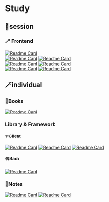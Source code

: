 # Study

## 🐋session
### 🪄 Frontend
[![Readme Card](https://github-readme-stats.vercel.app/api/pin/?username=Kimyerim1935&repo=JavaScript_session&theme=cobalt)](https://github.com/Kimyerim1935/JavaScript_session)</br>
[![Readme Card](https://github-readme-stats.vercel.app/api/pin/?username=Kimyerim1935&repo=frontend-survival-week01&theme=dracula)](https://github.com/Kimyerim1935/frontend-survival-week01)
[![Readme Card](https://github-readme-stats.vercel.app/api/pin/?username=Kimyerim1935&repo=frontend-survival-week02&theme=dracula)](https://github.com/Kimyerim1935/frontend-survival-week02)</br>
[![Readme Card](https://github-readme-stats.vercel.app/api/pin/?username=Kimyerim1935&repo=frontend-survival-week03&theme=dracula)](https://github.com/Kimyerim1935/frontend-survival-week03)
[![Readme Card](https://github-readme-stats.vercel.app/api/pin/?username=Kimyerim1935&repo=frontend-survival-week04&theme=dracula)](https://github.com/Kimyerim1935/frontend-survival-week04)</br>
[![Readme Card](https://github-readme-stats.vercel.app/api/pin/?username=Kimyerim1935&repo=frontend-survival-week05&theme=dracula)](https://github.com/Kimyerim1935/frontend-survival-week05)
[![Readme Card](https://github-readme-stats.vercel.app/api/pin/?username=Kimyerim1935&repo=frontend-survival-week06&theme=dracula)](https://github.com/Kimyerim1935/frontend-survival-week06)</br>

## 🪄individual

### 🐥Books
[![Readme Card](https://github-readme-stats.vercel.app/api/pin/?username=Kimyerim1935&repo=Books&theme=cobalt)](https://github.com/Kimyerim1935/Books)

### Library & Framework

#### ✨Client
[![Readme Card](https://github-readme-stats.vercel.app/api/pin/?username=Kimyerim1935&repo=react-graphql-study&theme=dracula)](https://github.com/Kimyerim1935/react-graphql-study)
[![Readme Card](https://github-readme-stats.vercel.app/api/pin/?username=Kimyerim1935&repo=CarrotMarket&theme=dracula)](https://github.com/Kimyerim1935/CarrotMarket)
[![Readme Card](https://github-readme-stats.vercel.app/api/pin/?username=Kimyerim1935&repo=react-messenger&theme=dracula)](https://github.com/Kimyerim1935/react-messenger)

#### 🪅Back
[![Readme Card](https://github-readme-stats.vercel.app/api/pin/?username=Kimyerim1935&repo=java-linked-list&theme=dracula)](https://github.com/Kimyerim1935/java-linked-list)

### 🧸Notes
[![Readme Card](https://github-readme-stats.vercel.app/api/pin/?username=Kimyerim1935&repo=studyNote_2023&theme=merko)](https://github.com/Kimyerim1935/studyNote_2023)
[![Readme Card](https://github-readme-stats.vercel.app/api/pin/?username=Kimyerim1935&repo=algorithm&theme=merko)](https://github.com/Kimyerim1935/algorithm)
